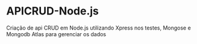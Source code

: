 # APICRUD-Node.js
Criação de api CRUD em Node.js utilizando Xpress nos testes, Mongose e Mongodb Atlas para gerenciar os dados
